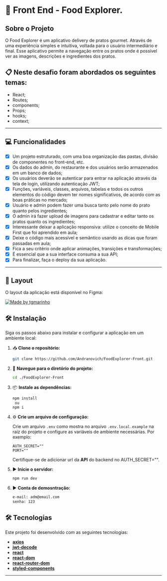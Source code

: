 # 🍝 Front End - Food Explorer.

## Sobre o Projeto

O Food Explorer é um aplicativo delivery de pratos gourmet. Através de uma experiência simples e intuitiva, voltada para o usuário intermediário e final. Esse aplicativo permite a navegação entre os pratos onde é possível ver as imagens, descrições e ingredientes dos pratos.   

##  📋  Neste desafio foram abordados os seguintes temas:

- React;
- Routes;
- components;
- Props;
- hooks;
- context;
---

## 💻 Funcionalidades

- [x] Um projeto estruturado, com uma boa organização das pastas, divisão de componentes no front-end, etc.
- [x] Os dados do admin, do restaurante e dos usuários serão armazenados em um banco de dados;
- [x] Os usuários deverão se autenticar para entrar na aplicação através da tela de login, utilizando autenticação JWT;
- [x] Funções, variáveis, classes, arquivos, tabelas e todos os outros elementos do código devem ter nomes significativos, de acordo com as boas práticas no mercado;
- [x] Usuário e admin podem fazer uma busca tanto pelo nome do prato quanto pelos ingredientes;
- [x] O admin irá fazer upload de imagens para cadastrar e editar tanto os pratos quanto os ingredientes;
- [x] Interessante deixar a aplicação responsiva: utilize o conceito de Mobile First que foi aprendido em aula;
- [x] Deixe o código mais acessível e semântico usando as dicas que foram passadas em aula;
- [x] Fica a seu critério onde aplicar animações, transições e transformações;
- [x] É essencial que a sua interface consuma a sua API;
- [x] Para finalizar, faça o deploy da sua aplicação.

---

## 🎨 Layout

O layout da aplicação está disponível no Figma:

<a href="https://www.figma.com/file/PaoSORqirtSqjmTCQdjCq7/food-explorer-v2-(Community)-(Community)?node-id=5%3A980&mode=dev">
  <img alt="Made by tgmarinho" src="https://img.shields.io/badge/Acessar%20Layout%20-Figma-%2304D361">
</a>

## 🛠️ Instalação

Siga os passos abaixo para instalar e configurar a aplicação em um ambiente local:

1. 📥 **Clone o repositório:**

    ```bash
    git clone https://github.com/Andranovich/FoodExplorer-Front.git
    
    ```

2. 📂 **Navegue para o diretório do projeto:**

    ```bash
    cd ./FoodExplorer-Front
    ```

3. 📦 **Instale as dependências:**

    ```bash
    npm install
     ou
    npm i
    ```

4. ⚙️ **Crie um arquivo de configuração:**

    Crie um arquivo `.env` como mostra no arquivo `.env.local.example` na raiz do projeto e configure as variáveis de ambiente necessárias. Por exemplo:

    ```dotenv
    AUTH_SECRET=""
    PORT=""
    ```
    
    Certifique-se de adicionar url da **API** do backend no AUTH_SECRET="".

5. ▶️ **Inicie o servidor:**

   ```bash
   npm run dev
   ```

6. ▶️ **Conta de demosntração:**

   ```bash
   e-mail: adm@email.com
   senha: 123
   ```

## 🛠 Tecnologias

Este projeto foi desenvolvido com as seguintes tecnologias:


- [**axios**](https://axios-http.com/)
- [**jwt-decode**](https://www.npmjs.com/package/jwt-decode)
- [**react**](https://reactjs.org/)
- [**react-dom**](https://reactjs.org/)
- [**react-router-dom**](https://reactrouter.com/web/guides/quick-start)
- [**styled-components**](https://styled-components.com/)

---
